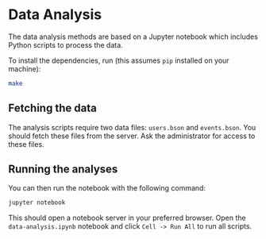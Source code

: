 # Data Analysis

The data analysis methods are based on a Jupyter notebook which includes Python scripts to process the data.

To install the dependencies, run (this assumes `pip` installed on your machine):

```bash
make
```

## Fetching the data

The analysis scripts require two data files: `users.bson` and `events.bson`.
You should fetch these files from the server.
Ask the administrator for access to these files.

## Running the analyses

You can then run the notebook with the following command:
```bash
jupyter notebook
```
This should open a notebook server in your preferred browser.
Open the `data-analysis.ipynb` notebook and click `Cell -> Run All` to run all scripts.
